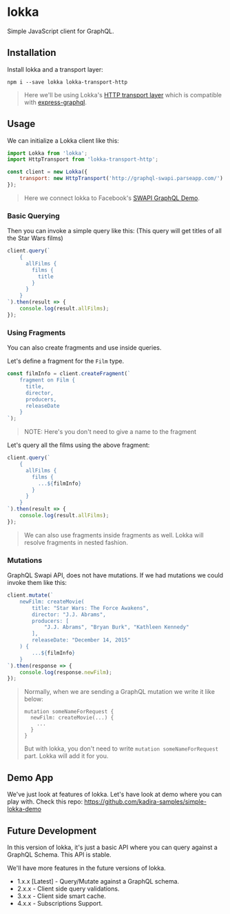 # lokka

Simple JavaScript client for GraphQL.

## Installation

Install lokka and a transport layer:

```
npm i --save lokka lokka-transport-http
```

> Here we'll be using Lokka's [HTTP transport layer](https://github.com/kadirahq/lokka-transport-http) which is compatible with [express-graphql](https://github.com/graphql/express-graphql).

## Usage

We can initialize a Lokka client like this:

```js
import Lokka from 'lokka';
import HttpTransport from 'lokka-transport-http';

const client = new Lokka({
    transport: new HttpTransport('http://graphql-swapi.parseapp.com/')
});
```

> Here we connect lokka to Facebook's [SWAPI GraphQL Demo](http://graphql-swapi.parseapp.com/). 

### Basic Querying

Then you can invoke a simple query like this:
(This query will get titles of all the Star Wars films)

```js
client.query(`
    {
      allFilms {
        films {
          title
        }
      }
    }
`).then(result => {
    console.log(result.allFilms);
});
```

### Using Fragments

You can also create fragments and use inside queries.

Let's define a fragment for the `Film` type.

```js
const filmInfo = client.createFragment(`
    fragment on Film {
      title,
      director,
      producers,
      releaseDate
    }
`);
```

> NOTE: Here's you don't need to give a name to the fragment

Let's query all the films using the above fragment:

```js
client.query(`
    {
      allFilms {
        films {
          ...${filmInfo}
        }
      }
    }
`).then(result => {
    console.log(result.allFilms);
});
```

> We can also use fragments inside fragments as well. Lokka will resolve fragments in nested fashion.

### Mutations

GraphQL Swapi API, does not have mutations. If we had mutations we could invoke them like this:

```js
client.mutate(`
    newFilm: createMovie(
        title: "Star Wars: The Force Awakens",
        director: "J.J. Abrams",
        producers: [
            "J.J. Abrams", "Bryan Burk", "Kathleen Kennedy"
        ],
        releaseDate: "December 14, 2015"
    ) {
        ...${filmInfo}
    }
`).then(response => {
    console.log(response.newFilm);
});
```

> Normally, when we are sending a GraphQL mutation we write it like below:
> 
> ```
> mutation someNameForRequest {
>   newFilm: createMovie(...) {
>     ...
>   }
> }
> ```
> 
> But with lokka, you don't need to write `mutation someNameForRequest` part. Lokka will add it for you.

## Demo App

We've just look at features of lokka. Let's have look at demo where you can play with. Check this repo: <https://github.com/kadira-samples/simple-lokka-demo>

## Future Development

In this version of lokka, it's just a basic API where you can query against a GraphQL Schema. This API is stable. 

We'll have more features in the future versions of lokka.

* 1.x.x [Latest] - Query/Mutate against a GraphQL schema.
* 2.x.x - Client side query validations.
* 3.x.x - Client side smart cache.
* 4.x.x - Subscriptions Support.

